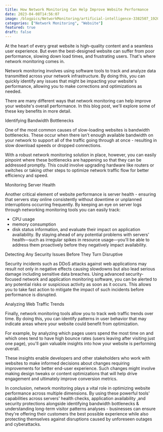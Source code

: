 ```yaml
---
title: How Network Monitoring Can Help Improve Website Performance
date: 2023-04-08T14:56:07
image: /blogpics/NetworkMonitoring/artificial-intelligence-3382507_1920.jpg
categories: ["Network Monitoring", "Website"]
featured: true
draft: false
---
```

At the heart of every great website is high-quality content and a seamless user experience. But even the best-designed website can suffer from poor performance, slowing down load times, and frustrating users. That's where network monitoring comes in.

Network monitoring involves using software tools to track and analyze data transmitted across your network infrastructure. By doing this, you can quickly identify any issues that might be impacting your website's performance, allowing you to make corrections and optimizations as needed.

There are many different ways that network monitoring can help improve your website's overall performance. In this blog post, we'll explore some of these key benefits in more detail.

Identifying Bandwidth Bottlenecks

One of the most common causes of slow-loading websites is bandwidth bottlenecks. These occur when there isn't enough available bandwidth on your network to support all of the traffic going through at once - resulting in slow download speeds or dropped connections.

With a robust network monitoring solution in place, however, you can easily pinpoint where these bottlenecks are happening so that they can be addressed promptly. This could involve upgrading hardware like routers or switches or taking other steps to optimize network traffic flow for better efficiency and speed.

Monitoring Server Health

Another critical element of website performance is server health - ensuring that servers stay online consistently without downtime or unplanned interruptions occurring frequently.
By keeping an eye on server logs through networking monitoring tools 
you can easily track:
- CPU usage
- memory consumption
- disk status information,
and evaluate their impact on application availability.
By staying ahead of any potential problems with servers' health—such as irregular spikes in resource usage—you'll be able to address them proactively before they negatively impact availability.

Detecting Any Security Issues Before They Turn Disruptive 

Security incidents such as DDoS attacks against web applications may result not only in negative effects causing slowdowns but also lead serious damage including sensitive data breaches.
Using advanced security-focused network and application monitoring software, you can be alerted to any potential risks or suspicious activity as soon as it occurs. This allows you to take fast action to mitigate the impact of such incidents before performance is disrupted.

Analyzing Web Traffic Trends

Finally, network monitoring tools allow you to track web traffic trends over time. By doing this, you can identify patterns in user behavior that may indicate areas where your website could benefit from optimization.

For example, by analyzing which pages users spend the most time on and which ones tend to have high bounce rates (users leaving after visiting just one page), you'll gain valuable insights into how your website is performing overall.

These insights enable developers and other stakeholders who work with websites 
to make informed decisions about changes requiring improvements for better end-user experience.
Such changes might involve making design tweaks or content optimizations that will help drive engagement and ultimately improve conversion metrics.


In conclusion, network monitoring plays a vital role in optimizing website performance across multiple dimensions. By using these powerful tools' capabilities across servers' health checks, application availability ,and security protections alongside identifying bandwidth bottlenecks & understanding long-term visitor patterns analyses - businesses can ensure they're offering their customers the best possible experience while also protecting themselves against disruptions caused by unforeseen outages and cyberattacks.